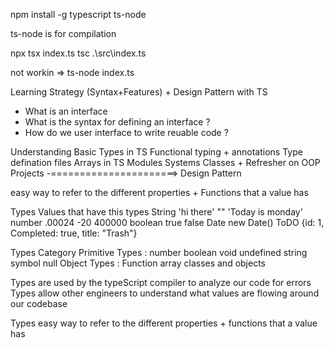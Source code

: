 npm install -g typescript ts-node

ts-node is for compilation 

npx tsx index.ts
tsc .\src\index.ts

not workin => ts-node index.ts

Learning Strategy (Syntax+Features) + Design Pattern with TS
- What is an interface
- What is the syntax for defining an interface ?
- How do we user interface to write reuable code ?

Understanding Basic Types in TS
Functional typing + annotations 
Type defination files 
Arrays in TS
Modules Systems
Classes + Refresher on OOP
Projects -======================> Design Pattern 

easy way to refer to the different properties + Functions that a value has 

Types Values that have this types
String 'hi there' "" 'Today is monday'
number .00024 -20 400000
boolean true false 
Date new Date()
ToDO {id: 1, Completed: true, title: "Trash"}

Types Category 
Primitive Types : number boolean void undefined string symbol null
Object Types : Function array classes and objects

Types are used by the typeScript compiler to analyze our code for errors
Types allow other engineers to understand what values are flowing around our codebase

Types easy way to refer to the different properties + functions that a value has 